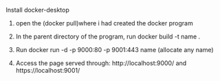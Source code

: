 Install docker-desktop

1. open the (docker pull)where i had created the docker program

2. In the parent directory of the program, run docker build -t name .

3. Run docker run -d -p 9000:80 -p 9001:443 name (allocate any name)

4. Access the page served through: http://localhost:9000/ and https://localhost:9001/
